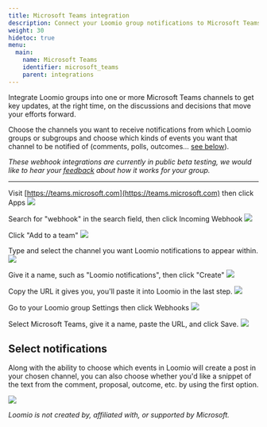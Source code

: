 ```yaml
---
title: Microsoft Teams integration
description: Connect your Loomio group notifications to Microsoft Teams.
weight: 30
hidetoc: true
menu:
  main:
    name: Microsoft Teams
    identifier: microsoft_teams
    parent: integrations
---
```


Integrate Loomio groups into one or more Microsoft Teams channels to get key updates, at the right time, on the discussions and decisions that move your efforts forward.

Choose the channels you want to receive notifications from which Loomio groups or subgroups and choose which kinds of events you want that channel to be notified of (comments, polls, outcomes... [see below](#select-notifications)).

_These webhook integrations are currently in public beta testing, we would like to hear your [feedback](https://loomio.org/contact/?utm_campaign=teams-integration-help&utm_term=help) about how it works for your group._

---

Visit [https://teams.microsoft.com](https://teams.microsoft.com) then click Apps
![](t1.png)

Search for "webhook" in the search field, then click Incoming Webhook
![](t2.png)

Click "Add to a team"
![](t3.png)

Type and select the channel you want Loomio notifications to appear within.
![](t4.png)

Give it a name, such as "Loomio notifications", then click "Create"
![](t5.png)

Copy the URL it gives you, you'll paste it into Loomio in the last step.
![](t6.png)

Go to your Loomio group Settings then click Webhooks
![](t7.png)

Select Microsoft Teams, give it a name, paste the URL, and click Save.
![](t8.png)

## Select notifications

Along with the ability to choose which events in Loomio will create a post in your chosen channel, you can also choose whether you'd like a snippet of the text from the comment, proposal, outcome, etc. by using the first option.

![](../slack_teams_notifications_from_loomio.png)

_Loomio is not created by, affiliated with, or supported by Microsoft._
